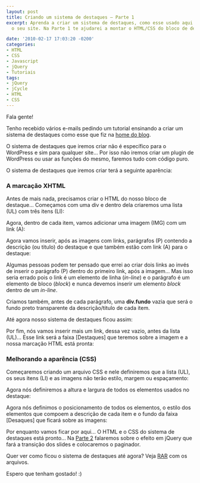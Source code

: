 ```yaml
---
layout: post
title: Criando um sistema de destaques – Parte 1
excerpt: Aprenda a criar um sistema de destaques, como esse usado aqui no blog, para
  o seu site. Na Parte 1 te ajudarei a montar o HTML/CSS do bloco de destaques.

date: '2010-02-17 17:03:20 -0200'
categories:
- HTML
- CSS
- Javascript
- jQuery
- Tutoriais
tags:
- jQuery
- jCycle
- HTML
- CSS
---
```

Fala gente!

Tenho recebido vários e-mails pedindo um tutorial ensinando a criar um sistema de destaques como esse que fiz na [home do blog](/).

O sistema de destaques que iremos criar não é específico para o WordPress e sim para qualquer site... Por isso não iremos criar um plugin de WordPress ou usar as funções do mesmo, faremos tudo com código puro.

O sistema de destaques que iremos criar terá a seguinte aparência:
[](/arquivos/2010/02/destaque.jpg)

<h3>A marcação XHTML</h3>
Antes de mais nada, precisamos criar o HTML do nosso bloco de destaque... Começamos com uma div e dentro dela criaremos uma lista (UL) com três itens (LI):


<div data-gist-id="9c3c9f2ae617b7156ca7" data-gist-show-loading="false"></div>

Agora, dentro de cada item, vamos adicionar uma imagem (IMG) com um link (A):


<div data-gist-id="df5d4c363cec60213159" data-gist-show-loading="false"></div>

Agora vamos inserir, após as imagens com links, parágrafos (P) contendo a descrição (ou titulo) do destaque e que também estão com link (A) para o destaque:


<div data-gist-id="9e65d2398b9208768000" data-gist-show-loading="false"></div>

Algumas pessoas podem ter pensado que errei ao criar dois links ao invés de inserir o parágrafo (P) dentro do primeiro link, após a imagem... Mas isso seria errado pois o link é um elemento de linha (<em>in-line</em>) e o parágrafo é um elemento de bloco (<em>block</em>) e nunca devemos inserir um elemento <em>block</em> dentro de um <em>in-line</em>.

Criamos também, antes de cada parágrafo, uma <strong>div.fundo</strong> vazia que será o fundo preto transparente da descrição/titulo de cada item.

Até agora nosso sistema de destaques ficou assim:
[](/arquivos/2010/02/destaque1.jpg)

Por fim, nós vamos inserir mais um link, dessa vez vazio, antes da lista (UL)... Esse link será a faixa [Destaques] que teremos sobre a imagem e a nossa marcação HTML está pronta:


<div data-gist-id="9e938cee3f1fb0209d96" data-gist-show-loading="false"></div>

<h3>Melhorando a aparência (CSS)</h3>
Começaremos criando um arquivo CSS e nele definiremos que a lista (UL), os seus itens (LI) e as imagens não terão estilo, margem ou espaçamento:


<div data-gist-id="5b78f22fd179b4caa846" data-gist-show-loading="false"></div>

Agora nós definiremos a altura e largura de todos os elementos usados no destaque:


<div data-gist-id="2ee5d7838c0bf43b0974" data-gist-show-loading="false"></div>

Agora nós definimos o posicionamento de todos os elementos, o estilo dos elementos que compoem a descrição de cada item e o fundo da faixa [Desaques] que ficará sobre as imagens:


<div data-gist-id="2b9e271f89ee70fd6540" data-gist-show-loading="false"></div>

Por enquanto vamos ficar por aqui... O HTML e o CSS do sistema de destaques está pronto... Na [Parte 2](/criando-um-sistema-de-destaques-parte-2) falaremos sobre o efeito em jQuery que fará a transição dos slides e colocaremos o paginador.

Quer ver como ficou o sistema de destaques até agora? Veja [RAR](/exemplos/destaque/parte1.rar) com os arquivos.

Espero que tenham gostado! :)

